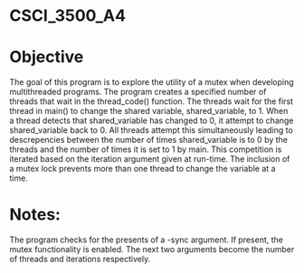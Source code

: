 # CSCI_3500_A4

# Objective
The goal of this program is to explore the utility of a mutex when
developing multithreaded programs. The program creates a specified
number of threads that wait in the thread_code() function. The
threads wait for the first thread in main() to change the shared
variable, shared_variable, to 1. When a thread detects that
shared_variable has changed to 0, it attempt to change
shared_variable back to 0. All threads attempt this simultaneously
leading to descrepencies between the number of times
shared_variable is to 0 by the threads and the number of times
it is set to 1 by main. This competition is iterated based on the
iteration argument given at run-time. The inclusion of a mutex lock
prevents more than one thread to change the variable at a time. 

# Notes:
The program checks for the presents of a -sync argument. If
present, the mutex functionality is enabled. The next two arguments
become the number of threads and iterations respectively. 
